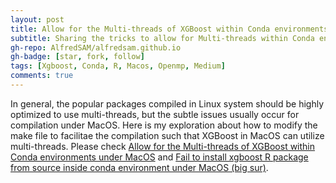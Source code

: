 ```yaml
---
layout: post
title: Allow for the Multi-threads of XGBoost within Conda environments under MacOS
subtitle: Sharing the tricks to allow for Multi-threads within Conda environments under MacOS
gh-repo: AlfredSAM/alfredsam.github.io
gh-badge: [star, fork, follow]
tags: [Xgboost, Conda, R, Macos, Openmp, Medium]
comments: true
---
```


In general, the popular packages compiled in Linux system should be highly optimized to use multi-threads, but the subtle issues usually occur for compilation under MacOS. Here is my exploration about how to modify the make file to facilitae the compilation such that XGBoost in MacOS can utilize multi-threads. Please check [Allow for the Multi-threads of XGBoost within Conda environments under MacOS](https://medium.com/geekculture/allow-for-the-multi-threads-of-xgboost-within-conda-environments-under-macos-8959babb4599) and [Fail to install xgboost R package from source inside conda environment under MacOS (big sur)](https://github.com/dmlc/xgboost/issues/7017).
